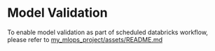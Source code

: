 # Model Validation
To enable model validation as part of scheduled databricks workflow, please refer to [my_mlops_project/assets/README.md](../assets/README.md)